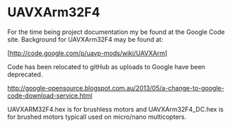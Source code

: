 UAVXArm32F4
===========

For the time being project documentation my be found at the Google Code site. Background for UAVXArm32F4 may be found at: 

[http://code.google.com/p/uavp-mods/wiki/UAVXArm]

Code has been relocated to gitHub as uploads to Google have been deprecated.

http://google-opensource.blogspot.com.au/2013/05/a-change-to-google-code-download-service.html

UAVXARM32F4.hex is for brushless motors and UAVXArm32F4_DC.hex is for brushed motors typicall used on micro/nano multicopters.

